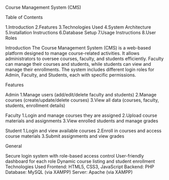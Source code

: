 Course Management System (CMS)

Table of Contents

1.Introduction 
2.Features 
3.Technologies Used 
4.System Architecture 
5.Installation Instructions 
6.Database Setup 
7.Usage Instructions 
8.User Roles

Introduction The Course Management System (CMS) is a web-based platform designed to manage course-related activities. It allows administrators to oversee courses, faculty, and students efficiently. Faculty can manage their courses and students, while students can view and manage their enrollments. The system includes different login roles for Admin, Faculty, and Students, each with specific permissions.

Features 

Admin 
1.Manage users (add/edit/delete faculty and students) 
2.Manage courses (create/update/delete courses) 
3.View all data (courses, faculty, students, enrollment details)

Faculty 
1.Login and manage courses they are assigned
2.Upload course materials and assignments 
3.View enrolled students and manage grades

Student 
1.Login and view available courses 
2.Enroll in courses and access course materials 
3.Submit assignments and view grades

General

Secure login system with role-based access control User-friendly dashboard for each role Dynamic course listing and student enrollment Technologies Used Frontend: HTML5, CSS3, JavaScript Backend: PHP Database: MySQL (via XAMPP) Server: Apache (via XAMPP)
